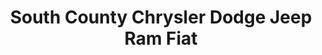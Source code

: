 ---
title: "South County Chrysler Dodge Jeep Ram Fiat"
url: /gilroy/south-county-chrysler-dodge-jeep-ram-fiat/
shop: car
---